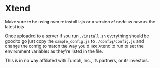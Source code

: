 # Xtend

Make sure to be using nvm to install iojs or a version of node as new as the latest iojs

Once uploaded to a server if you run ``./install.sh`` everything should be good to go just copy the ``sample_config.js`` to ``./config/config.js`` and change the config to match the way you'd like Xtend to run or set the environment variables as they're listed in the file.


This is in no way affiliated with Tumblr, Inc., its partners, or its investors.
